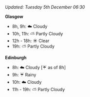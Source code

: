 *Updated: Tuesday 5th December 06:30*

**Glasgow**

* 8h, 9h: :cloud: Cloudy
* 10h, 11h: :partly_sunny: Partly Cloudy
* 12h - 18h: :sunny: Clear
* 19h: :partly_sunny: Partly Cloudy

**Edinburgh**

* 8h: :cloud: Cloudy [:umbrella: as of 8h]
* 9h: :umbrella: Rainy
* 10h: :cloud: Cloudy
* 11h - 19h: :partly_sunny: Partly Cloudy
